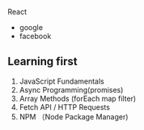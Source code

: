 React
- google
- facebook

## Learning first
1. JavaScript Fundamentals
2. Async Programming(promises)
3. Array Methods (forEach map filter)
4. Fetch API / HTTP Requests
5. NPM （Node Package Manager)